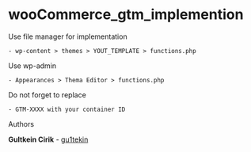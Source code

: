 # wooCommerce_gtm_implemention

Use file manager for implementation

```
- wp-content > themes > YOUT_TEMPLATE > functions.php
```

Use wp-admin

```
- Appearances > Thema Editor > functions.php
```

Do not forget to replace

```
- GTM-XXXX with your container ID
```

Authors

**Gultkein Cirik** - [gu1tekin](https://github.com/gu1tekin)
